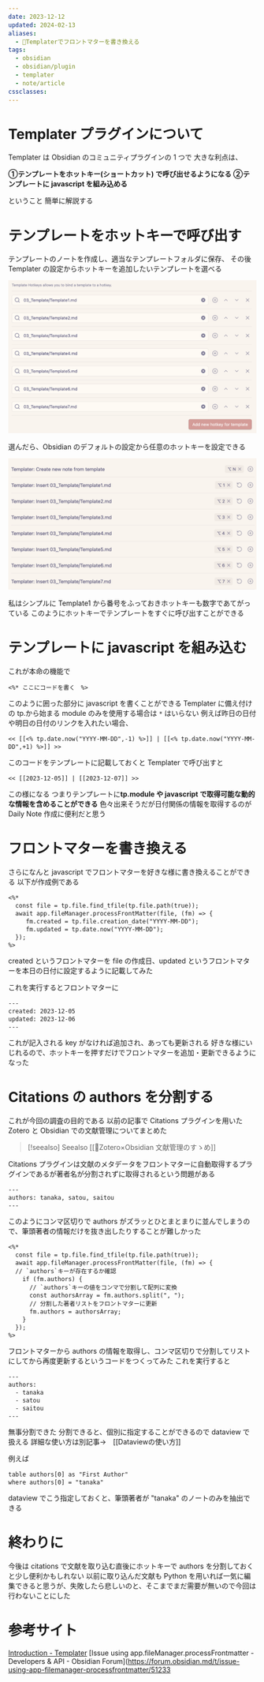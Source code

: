 ```yaml
---
date: 2023-12-12
updated: 2024-02-13
aliases:
  - 📘Templaterでフロントマターを書き換える
tags:
  - obsidian
  - obsidian/plugin
  - templater
  - note/article
cssclasses:
---
```


# Templater プラグインについて

Templater は Obsidian のコミュニティプラグインの 1 つで
大きな利点は、

**①テンプレートをホットキー(ショートカット) で呼び出せるようになる**
**②テンプレートに javascript を組み込める**

ということ
簡単に解説する

# テンプレートをホットキーで呼び出す

テンプレートのノートを作成し、適当なテンプレートフォルダに保存、
その後 Templater の設定からホットキーを追加したいテンプレートを選べる

![Pasted image 20231206080931.png](Pasted%20image%2020231206080931.png)

選んだら、Obsidian のデフォルトの設定から任意のホットキーを設定できる

![Pasted image 20231206081504.png](Pasted%20image%2020231206081504.png)

私はシンプルに Template1 から番号をふっておきホットキーも数字であてがっている
このようにホットキーでテンプレートをすぐに呼び出すことができる

# テンプレートに javascript を組み込む

これが本命の機能で

```
<%* ここにコードを書く　%>
```

このように囲った部分に javascript を書くことができる
Templater に備え付けの tp.から始まる module のみを使用する場合は `*` はいらない
例えば昨日の日付や明日の日付のリンクを入れたい場合、

```
<< [[<% tp.date.now("YYYY-MM-DD",-1) %>]] | [[<% tp.date.now("YYYY-MM-DD",+1) %>]] >>
```

このコードをテンプレートに記載しておくと Templater で呼び出すと

```
<< [[2023-12-05]] | [[2023-12-07]] >>
```

この様になる
つまりテンプレートに**tp.module や javascript で取得可能な動的な情報を含めることができる**
色々出来そうだが日付関係の情報を取得するのが Daily Note 作成に便利だと思う

# フロントマターを書き換える

さらになんと javascript でフロントマターを好きな様に書き換えることができる
以下が作成例である

```
<%*
  const file = tp.file.find_tfile(tp.file.path(true));
  await app.fileManager.processFrontMatter(file, (fm) => {
	 fm.created = tp.file.creation_date("YYYY-MM-DD");
	 fm.updated = tp.date.now("YYYY-MM-DD");
  });
%>
```

created というフロントマターを file の作成日、updated というフロントマターを本日の日付に設定するように記載してみた

これを実行するとフロントマターに

```
---
created: 2023-12-05
updated: 2023-12-06
---
```

これが記入される
key がなければ追加され、あっても更新される
好きな様にいじれるので、ホットキーを押すだけでフロントマターを追加・更新できるようになった

# Citations の authors を分割する

これが今回の調査の目的である
以前の記事で Citations プラグインを用いた Zotero と Obsidian での文献管理についてまとめた

> [!seealso] Seealso
> [[📘Zotero×Obsidian 文献管理のすゝめ]]

Citations プラグインは文献のメタデータをフロントマターに自動取得するプラグインであるが著者名が分割されずに取得されるという問題がある

```
---
authors: tanaka, satou, saitou
---
```

このようにコンマ区切りで authors がズラッとひとまとまりに並んでしまうので、筆頭著者の情報だけを抜き出したりすることが難しかった

```
<%*
  const file = tp.file.find_tfile(tp.file.path(true));
  await app.fileManager.processFrontMatter(file, (fm) => {
  // `authors`キーが存在するか確認
    if (fm.authors) {
      // `authors`キーの値をコンマで分割して配列に変換
      const authorsArray = fm.authors.split(", ");
      // 分割した著者リストをフロントマターに更新
      fm.authors = authorsArray;
    }
  });
%>
```

フロントマターから authors の情報を取得し、コンマ区切りで分割してリストにしてから再度更新するというコードをつくってみた
これを実行すると

```
---
authors:
  - tanaka
  - satou
  - saitou
---
```

無事分割できた
分割できると、個別に指定することができるので dataview で扱える
詳細な使い方は別記事→　[[Dataviewの使い方]]

例えば

```
table authors[0] as "First Author"
where authors[0] = "tanaka" 
```

dataview でこう指定しておくと、筆頭著者が "tanaka" のノートのみを抽出できる

# 終わりに

今後は citations で文献を取り込む直後にホットキーで authors を分割しておくと少し便利かもしれない
以前に取り込んだ文献も Python を用いれば一気に編集できると思うが、失敗したら悲しいのと、そこまでまだ需要が無いので今回は行わないことにした

# 参考サイト

[Introduction - Templater](https://silentvoid13.github.io/Templater/introduction.html)
[Issue using app.fileManager.processFrontmatter - Developers & API - Obsidian Forum](https://forum.obsidian.md/t/issue-using-app-filemanager-processfrontmatter/51233